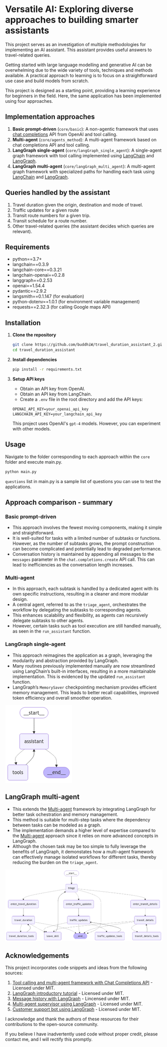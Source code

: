 # Versatile AI: Exploring diverse approaches to building smarter assistants

This project serves as an investigation of multiple methodologies for implementing an AI assistant. This assistant provides useful answers to travel-related queries.

Getting started with large language modelling and generative AI can be overwhelming due to the wide variety of tools, techniques and methods available. A practical approach to learning is to focus on a straightforward use case and build models from scratch. 

This project is designed as a starting point, providing a learning experience for beginners in the field. Here, the same application has been implemented using four approaches.

## Implementation approaches
1. **Basic prompt-driven** (`core/basic`): A non-agentic framework that uses [chat completions](https://platform.openai.com/docs/guides/text-generation) API from OpenAI and tool calling.
2. **Multi-agent** (`core/agents_method`): A multi-agent framework based on chat completions API and tool calling.
3. **LangGraph single-agent** (`core/langGraph_single_agent`): A single-agent graph framework with tool calling implemented using [LangChain](https://python.langchain.com/docs/introduction/) and [LangGraph](https://langchain-ai.github.io/langgraph/).
4. **LangGraph multi-agent** (`core/langGraph_multi_agent`): A multi-agent graph framework with specialized paths for handling each task using [LangChain](https://python.langchain.com/docs/introduction/) and [LangGraph](https://langchain-ai.github.io/langgraph/).

## Queries handled by the assistant
1. Travel duration given the origin, destination and mode of travel.
2. Traffic updates for a given route
3. Transit route numbers for a given trip.
4. Transit schedule for a route number.
5. Other travel-related queries (the assistant decides which queries are relevant).

## Requirements

- python==3.7+
- langchain==0.3.9
- langchain-core==0.3.21
- langchain-openai==0.2.8
- langgraph==0.2.53
- openai==1.54.4
- pydantic==2.9.2
- langsmith==0.1.147 (for evaluation)
- python-dotenv==1.0.1 (for environment variable management)
- requests==2.32.3 (for calling Google maps API)

## Installation

1. **Clone the repository**

    ```bash
    git clone https://github.com/buddhiW/travel_duration_assistant_2.git
    cd travel_duration_assistant
    ```

2. **Install dependencies**

    ```bash
    pip install -r requirements.txt
    ```

3. **Setup API keys**

    - Obtain an API key from OpenAI.
    - Obtain an API key from LangChain.
    - Create a `.env` file in the root directory and add the API keys:

    ```
    OPENAI_API_KEY=your_openai_api_key
    LANGCHAIN_API_KEY=your_langchain_api_key
    ```
    This project uses OpenAI's `gpt-4` models. However, you can experiment with other models.

## Usage

Navigate to the folder corresponding to each approach within the `core` folder and execute main.py.

```bash
python main.py
```

`questions` list in main.py is a sample list of questions you can use to test the applications.

## Approach comparison - summary

### Basic prompt-driven
- This approach involves the fewest moving components, making it simple and straightforward. 
- It is well-suited for tasks with a limited number of subtasks or functions. However, as the number of subtasks grows, the prompt construction can become complicated and potentially lead to degraded performance.
- Conversation history is maintained by appending all messages to the `messages` parameter in the `chat.completions.create` API call. This can lead to inefficiencies as the conversation length increases.
  
### Multi-agent
- In this approach, each subtask is handled by a dedicated agent with its own specific instructions, resulting in a cleaner and more modular design.
- A central agent, referred to as the `triage_agent`, orchestrates the workflow by delegating the subtasks to corresponding agents.
- This enhances scalability and flexibility, as agents can recursively delegate subtasks to other agents.
- However, certain tasks such as tool execution are still handled manually, as seen in the `run_assistant` function.

### LangGraph single-agent
- This approach reimagines the application as a graph, leveraging the modularity and abstraction provided by LangGraph.
- Many routines previously implemented manually are now streamlined using LangChain’s built-in interfaces, resulting in a more maintainable implementation. This is evidenced by the updated `run_assistant` function.
- LangGraph’s `MemorySaver` checkpointing mechanism provides efficient memory management. This leads to better recall capabilities, improved token efficiency and overall smoother operation.

![Single-agent system architecture](images/single_agent.png "LangGraph based single-agent architecture")

## LangGraph multi-agent
- This extends the [Multi-agent](https://github.com/buddhiW/AI_travel_assistant/tree/main?tab=readme-ov-file#multi-agent) framework by integrating LangGraph for better task ochestration and memory management. 
- This method is suitable for multi-step tasks where the dependency between tasks can be modeled as a graph. 
- The implementation demands a higher level of expertise compared to the [Multi-agent](https://github.com/buddhiW/AI_travel_assistant/tree/main?tab=readme-ov-file#multi-agent) approach since it relies on more advanced concepts in LangGraph.
- Although the chosen task may be too simple to fully leverage the benefits of LangGraph, it demonstates how a multi-agent framework can effectively manage isolated workflows for different tasks, thereby reducing the burden on the `triage_agent`.

![Multi-agent system architecture](images/multi_agent.png "LangGraph based multi-agent architecture")

## Acknowledgements

This project incorporates code snippets and ideas from the following sources:

1. [Tool calling and multi-agent framework with Chat Completions API](https://cookbook.openai.com/examples/orchestrating_agents?utm_source=www.therundown.ai&utm_medium=newsletter&utm_campaign=anthropic-ceo-predicts-ai-utopia&_bhlid=db30852b7747db2f62cd8fde276efcf151c6c21a) - Licensed under MIT.
2. [LangGraph introductory tutorial](https://langchain-ai.github.io/langgraph/tutorials/introduction/) - Licensed under MIT.
3. [Message history with LangGraph](https://python.langchain.com/docs/how_to/message_history/) - Lincensed under MIT.
4. [Multi-agent supervisor using LangGraph](https://github.com/langchain-ai/langgraph/blob/main/docs/docs/tutorials/multi_agent/agent_supervisor.ipynb) - Licensed under MIT.
5. [Customer support bot using LangGraph](https://langchain-ai.github.io/langgraph/tutorials/customer-support/customer-support/) - Licensed under MIT.

I acknowledge and thank the authors of these resources for their contributions to the open-source community.

If you believe I have inadvertently used code without proper credit, please contact me, and I will rectify this promptly.
